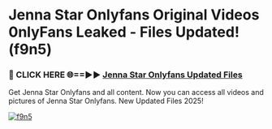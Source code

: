 # Jenna Star Onlyfans Original Videos 0nlyFans Leaked - Files Updated! (f9n5)

<h3>🔴 CLICK HERE 🌐==►► <a href="https://tinyurl.com/3hn5wdd3" rel="nofollow">Jenna Star Onlyfans Updated Files</a></h3>

Get Jenna Star Onlyfans and all content. Now you can access all videos and pictures of Jenna Star Onlyfans. New Updated Files 2025!

[![f9n5](https://i.imgur.com/4HnBqBT.gif)](https://tinyurl.com/3hn5wdd3)
